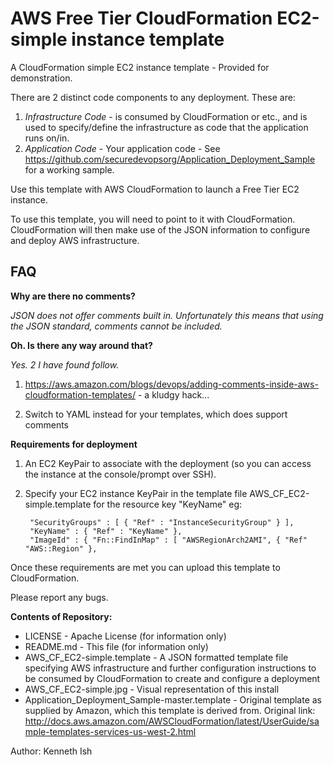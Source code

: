 # AWS Free Tier CloudFormation EC2-simple instance template

A CloudFormation simple EC2 instance template - Provided for demonstration.

There are 2 distinct code components to any deployment. These are:

  1. *Infrastructure Code* -  is consumed by CloudFormation or etc., and is used to specify/define the infrastructure as code that the application runs on/in.
  2. *Application Code* - Your application code - See https://github.com/securedevopsorg/Application_Deployment_Sample for a working sample.

Use this template with AWS CloudFormation to launch a Free Tier EC2 instance.

To use this template, you will need to point to it with CloudFormation. CloudFormation will then make use of the JSON information to configure and deploy AWS infrastructure.

## FAQ

**Why are there no comments?**

*JSON does not offer comments built in. Unfortunately this means that using the JSON standard, comments cannot be included.*

**Oh. Is there any way around that?**

*Yes. 2 I have found follow.*

  1. https://aws.amazon.com/blogs/devops/adding-comments-inside-aws-cloudformation-templates/ - a kludgy hack...

  2. Switch to YAML instead for your templates, which does support comments

**Requirements for deployment**

1. An EC2 KeyPair to associate with the deployment (so you can access the instance at the console/prompt over SSH).

2. Specify your EC2 instance KeyPair in the template file AWS_CF_EC2-simple.template for the resource key "KeyName" eg:

        "SecurityGroups" : [ { "Ref" : "InstanceSecurityGroup" } ],
        "KeyName" : { "Ref" : "KeyName" },
        "ImageId" : { "Fn::FindInMap" : [ "AWSRegionArch2AMI", { "Ref" "AWS::Region" },

Once these requirements are met you can upload this template to CloudFormation.

Please report any bugs.

**Contents of Repository:**
* LICENSE - Apache License (for information only)
* README.md - This file (for information only)
* AWS_CF_EC2-simple.template - A JSON formatted template file specifying AWS infrastructure and further configuration instructions to be consumed by CloudFormation to create and configure a deployment
* AWS_CF_EC2-simple.jpg - Visual representation of this install
* Application_Deployment_Sample-master.template - Original template as supplied by Amazon, which this template is derived from. Original link: http://docs.aws.amazon.com/AWSCloudFormation/latest/UserGuide/sample-templates-services-us-west-2.html

Author: Kenneth Ish
